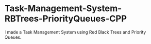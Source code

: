 # Task-Management-System-RBTrees-PriorityQueues-CPP
I made a Task Management System using Red Black Trees and Priority Queues.
